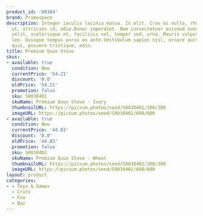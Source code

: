 ```yaml
---
product_id: '00384'
brand: Primespace
description: Integer iaculis lacinia massa. In elit. Cras mi nulla, rhoncus id, laoreet
  ut, ultricies id, odio.Donec imperdiet. Nam consectetuer euismod nunc. Quisque tortor
  velit, scelerisque et, facilisis vel, tempor sed, urna. Mauris vulputate pellentesque
  leo. Quisque tempus purus eu ante.Vestibulum sapien nisl, ornare auctor, consectetuer
  quis, posuere tristique, odio.
title: Premium Quux Stove
skus:
- available: true
  condition: New
  currentPrice: '54.21'
  discount: '0.0'
  oldPrice: '54.21'
  promotion: false
  sku: S0038401
  skuName: Premium Quux Stove - Ivory
  thumbnailURL: https://picsum.photos/seed/S0038401/300/300
  imageURL: https://picsum.photos/seed/S0038401/600/600
- available: true
  condition: New
  currentPrice: '44.83'
  discount: '0.0'
  oldPrice: '44.83'
  promotion: false
  sku: S0038402
  skuName: Premium Quux Stove - Wheat
  thumbnailURL: https://picsum.photos/seed/S0038402/300/300
  imageURL: https://picsum.photos/seed/S0038402/600/600
layout: product
categories:
- - Toys & Games
  - Cruts
  - Foo
  - Baz
---
```

